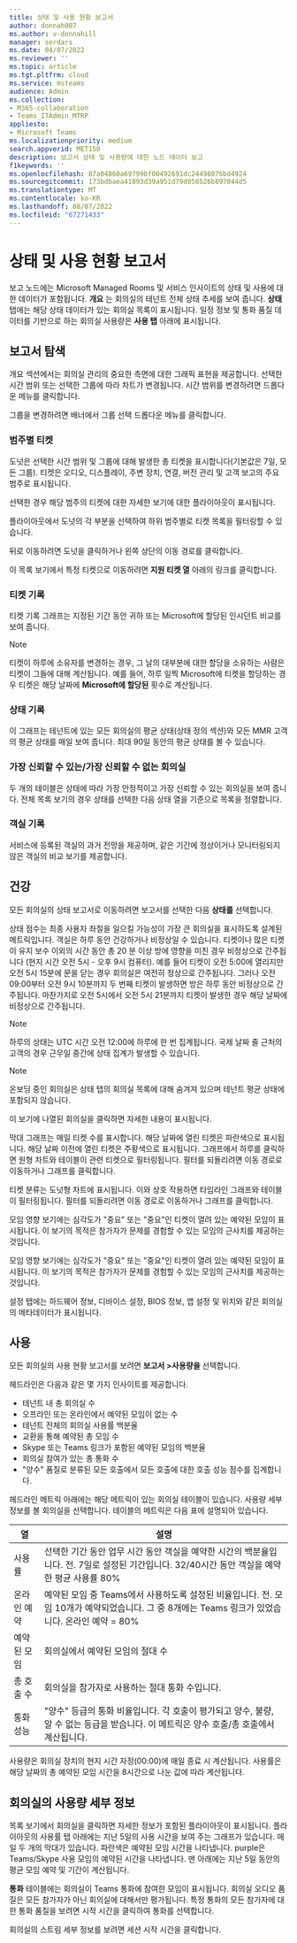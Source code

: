 ```yaml
---
title: 상태 및 사용 현황 보고서
author: donnah007
ms.author: v-donnahill
manager: serdars
ms.date: 04/07/2022
ms.reviewer: ''
ms.topic: article
ms.tgt.pltfrm: cloud
ms.service: msteams
audience: Admin
ms.collection:
- M365-collaboration
- Teams_ITAdmin_MTRP
appliesto:
- Microsoft Teams
ms.localizationpriority: medium
search.appverid: MET150
description: 보고서 상태 및 사용량에 대한 노드 데이터 보고
f1keywords: ''
ms.openlocfilehash: 87a04860a69799bf00492691dc24498076bd4924
ms.sourcegitcommit: 173bdbaea41893d39a951d79d050526b897044d5
ms.translationtype: MT
ms.contentlocale: ko-KR
ms.lasthandoff: 08/07/2022
ms.locfileid: "67271433"
---
```

# <a name="health-and-usage-reports"></a>상태 및 사용 현황 보고서

보고 노드에는 Microsoft Managed Rooms 및 서비스 인사이트의 상태 및 사용에 대한 데이터가 포함됩니다. **개요** 는 회의실의 테넌트 전체 상태 추세를 보여 줍니다. **상태** 탭에는 해당 상태 데이터가 있는 회의실 목록이 표시됩니다. 일정 정보 및 통화 품질 데이터를 기반으로 하는 회의실 사용량은 **사용 탭** 아래에 표시됩니다.

## <a name="navigating-reports"></a>보고서 탐색

<!--![A screenshot of active tickets bar graph](../media/health-and-usage-002new.png)-->

개요 섹션에서는 회의실 관리의 중요한 측면에 대한 그래픽 표현을 제공합니다. 선택한 시간 범위 또는 선택한 그룹에 따라 차트가 변경됩니다. 시간 범위를 변경하려면 드롭다운 메뉴를 클릭합니다.

<!--!![A screenshot of a menu to choose a day](../media/health-and-usage-004.png)-->

그룹을 변경하려면 배너에서 그룹 선택 드롭다운 메뉴를 클릭합니다.

<!--!![A screenshot of the banner menu auto-generated](../media/health-and-usage-005.png)-->
### <a name="tickets-by-category"></a>범주별 티켓

도넛은 선택한 시간 범위 및 그룹에 대해 발생한 총 티켓을 표시합니다(기본값은 7일, 모든 그룹). 티켓은 오디오, 디스플레이, 주변 장치, 연결, 버전 관리 및 고객 보고의 주요 범주로 표시됩니다.

<!--!![A screenshot of pie chart tickets by category](../media/health-and-usage-006.png)-->

선택한 경우 해당 범주의 티켓에 대한 자세한 보기에 대한 플라이아웃이 표시됩니다.

<!--!![A screenshot of tickets and versioning side by side](../media/health-and-usage-007.png)-->

플라이아웃에서 도넛의 각 부분을 선택하여 하위 범주별로 티켓 목록을 필터링할 수 있습니다. 

<!--!![A screenshot tickets by subcategory automatically generated](../media/health-and-usage-008.png)-->

뒤로 이동하려면 도넛을 클릭하거나 왼쪽 상단의 이동 경로를 클릭합니다.

이 목록 보기에서 특정 티켓으로 이동하려면 **지원 티켓 열** 아래의 링크를 클릭합니다.

### <a name="ticket-history"></a>티켓 기록

티켓 기록 그래프는 지정된 기간 동안 귀하 또는 Microsoft에 할당된 인시던트 비교를 보여 줍니다.

> [!NOTE]
> 티켓이 하루에 소유자를 변경하는 경우, 그 날의 대부분에 대한 할당을 소유하는 사람은 티켓이 그들에 대해 계산됩니다. 예를 들어, 하루 일찍 Microsoft에 티켓을 할당하는 경우 티켓은 해당 날짜에 **Microsoft에 할당된** 횟수로 계산됩니다.

<!--![A screen shot of Tickets history by different periods](../media/health-and-usage-009.png)-->

### <a name="health-history"></a>상태 기록

이 그래프는 테넌트에 있는 모든 회의실의 평균 상태(상태 정의 섹션)와 모든 MMR 고객의 평균 상태를 매일 보여 줍니다. 최대 90일 동안의 평균 상태를 볼 수 있습니다.

<!--!![A screenshot of rooms health and average health](../media/health-and-usage-010.png)-->

### <a name="most-reliableleast-reliable-rooms"></a>가장 신뢰할 수 있는/가장 신뢰할 수 없는 회의실

두 개의 테이블은 상태에 따라 가장 안정적이고 가장 신뢰할 수 있는 회의실을 보여 줍니다. 전체 목록 보기의 경우 상태를 선택한 다음 상태 열을 기준으로 목록을 정렬합니다.

### <a name="rooms-history"></a>객실 기록

서비스에 등록된 객실의 과거 전망을 제공하며, 같은 기간에 정상이거나 모니터링되지 않은 객실의 비교 보기를 제공합니다.

## <a name="health"></a>건강

모든 회의실의 상태 보고서로 이동하려면 보고서를 선택한 다음  **상태를** 선택합니다.

<!--!![A screenshot of a Reports health percentage](../media/health-and-usage-001.png)-->

상태 점수는 최종 사용자 좌절을 일으킬 가능성이 가장 큰 회의실을 표시하도록 설계된 메트릭입니다. 객실은 하루 동안 건강하거나 비정상일 수 있습니다. 티켓이나 많은 티켓이 유지 보수 이외의 시간 동안 총 20 분 이상 방에 영향을 미친 경우 비정상으로 간주됩니다 (현지 시간 오전 5시 - 오후 9시 컴퓨터). 예를 들어 티켓이 오전 5:00에 열리지만 오전 5시 15분에 문을 닫는 경우 회의실은 여전히 정상으로 간주됩니다. 그러나 오전 09:00부터 오전 9시 10분까지 두 번째 티켓이 발생하면 방은 하루 동안 비정상으로 간주됩니다. 마찬가지로 오전 5시에서 오전 5시 21분까지 티켓이 발생한 경우 해당 날짜에 비정상으로 간주됩니다.

> [!NOTE]
> 하루의 상태는 UTC 시간 오전 12:00에 하루에 한 번 집계됩니다. 국제 날짜 줄 근처의 고객의 경우 근무일 중간에 상태 집계가 발생할 수 있습니다.

> [!NOTE]
> 온보딩 중인 회의실은 상태 탭의 회의실 목록에 대해 숨겨져 있으며 테넌트 평균 상태에 포함되지 않습니다.

이 보기에 나열된 회의실을 클릭하면 자세한 내용이 표시됩니다.

막대 그래프는 매일 티켓 수를 표시합니다. 해당 날짜에 열린 티켓은 파란색으로 표시됩니다. 해당 날짜 이전에 열린 티켓은 주황색으로 표시됩니다. 그래프에서 하루를 클릭하면 원형 차트와 테이블이 관련 티켓으로 필터링됩니다. 필터를 되돌리려면 이동 경로로 이동하거나 그래프를 클릭합니다.

티켓 분류는 도넛형 차트에 표시됩니다. 이와 상호 작용하면 타임라인 그래프와 테이블이 필터링됩니다. 필터를 되돌리려면 이동 경로로 이동하거나 그래프를 클릭합니다.

<!--!![A screenshot of a Reports health bar graph](../media/health-and-usage-014.png)-->

모임 영향 보기에는 심각도가 "중요" 또는 "중요"인 티켓이 열려 있는 예약된 모임이 표시됩니다. 이 보기의 목적은 참가자가 문제를 경험할 수 있는 모임의 근사치를 제공하는 것입니다.

모임 영향 보기에는 심각도가 "중요" 또는 "중요"인 티켓이 열려 있는 예약된 모임이 표시됩니다. 이 보기의 목적은 참가자가 문제를 경험할 수 있는 모임의 근사치를 제공하는 것입니다.

<!--![A screenshot of a Reports meeting impact](../media/health-and-usage-015.png)-->

설정 탭에는 하드웨어 정보, 디바이스 설정, BIOS 정보, 앱 설정 및 위치와 같은 회의실의 메타데이터가 표시됩니다.

## <a name="usage"></a>사용

모든 회의실의 사용 현황 보고서를 보려면 **보고서 >사용량을** 선택합니다.

<!--!![A screenshot of all rooms' usage by health](../media/health-and-usage-011.png)-->

헤드라인은 다음과 같은 몇 가지 인사이트를 제공합니다.

- 테넌트 내 총 회의실 수
- 오프라인 또는 온라인에서 예약된 모임이 없는 수
- 테넌트 전체의 회의실 사용률 백분율
- 교환을 통해 예약된 총 모임 수
- Skype 또는 Teams 링크가 포함된 예약된 모임의 백분율
- 회의실 참여가 있는 총 통화 수
- "양수" 품질로 분류된 모든 호출에서 모든 호출에 대한 호출 성능 점수를 집계합니다. 

헤드라인 메트릭 아래에는 해당 메트릭이 있는 회의실 테이블이 있습니다. 사용량 세부 정보를 볼 회의실을 선택합니다. 테이블의 메트릭은 다음 표에 설명되어 있습니다.

|열|설명|
|---|---|
|사용률|선택한 기간 동안 업무 시간 동안 객실을 예약한 시간의 백분율입니다. 전. 7일로 설정된 기간입니다. 32/40시간 동안 객실을 예약한 평균 사용률 80%|
|온라인 예약|예약된 모임 중 Teams에서 사용하도록 설정된 비율입니다. 전. 모임 10개가 예약되었습니다. 그 중 8개에는 Teams 링크가 있었습니다. 온라인 예약 = 80%|
|예약된 모임|회의실에서 예약된 모임의 절대 수|
|총 호출 수|회의실을 참가자로 사용하는 절대 통화 수입니다.|
통화 성능|"양수" 등급의 통화 비율입니다. 각 호출이 평가되고 양수, 불량, 알 수 없는 등급을 받습니다. 이 메트릭은 양수 호출/총 호출에서 계산됩니다.|

사용량은 회의실 장치의 현지 시간 자정(00:00)에 매일 종료 시 계산됩니다. 사용률은 해당 날짜의 총 예약된 모임 시간을 8시간으로 나눈 값에 따라 계산됩니다.

## <a name="usage-details-of-a-room"></a>회의실의 사용량 세부 정보

목록 보기에서 회의실을 클릭하면 자세한 정보가 포함된 플라이아웃이 표시됩니다. 플라이아웃의 사용률 탭 아래에는 지난 5일의 사용 시간을 보여 주는 그래프가 있습니다. 매일 두 개의 막대가 있습니다. 파란색은 예약된 모임 시간을 나타냅니다. purple은 Teams/Skype 사용 모임의 예약된 시간을 나타냅니다. 맨 아래에는 지난 5일 동안의 평균 모임 예약 및 기간이 계산됩니다.

<!--![A screenshot of utilization by hours per day](../media/health-and-usage-012.png)-->

**통화** 테이블에는 회의실이 Teams 통화에 참여한 모임이 표시됩니다. 회의실 오디오 품질은 모든 참가자가 아닌 회의실에 대해서만 평가됩니다. 특정 통화의 모든 참가자에 대한 통화 품질을 보려면 시작 시간을 클릭하여 통화를 선택합니다.

<!--!![A screenshot of room audio quality](../media/health-and-usage-016.png)-->

회의실의 스트림 세부 정보를 보려면 세션 시작 시간을 클릭합니다.
